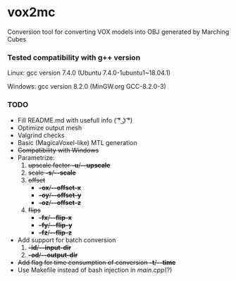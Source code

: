 # vox2mc
Conversion tool for converting VOX models into OBJ generated by Marching Cubes

### Tested compatibility with g++ version
Linux: gcc version 7.4.0 (Ubuntu 7.4.0-1ubuntu1~18.04.1)

Windows: gcc version 8.2.0 (MinGW.org GCC-8.2.0-3)

### TODO

* Fill README.md with usefull info ( ͡° ͜ʖ ͡°)
* Optimize output mesh
* Valgrind checks
* Basic (MagicaVoxel-like) MTL generation
* ~~Compatibility with Windows~~
* Parametrize:
	1. ~~upscale factor __-u__/__--upscale__~~
	2. ~~scale __-s__/__--scale__~~
	3. ~~offset~~
		* ~~__-ox__/__--offset-x__~~
		* ~~__-oy__/__--offset-y__~~
		* ~~__-oz__/__--offset-z__~~
	4. ~~flips~~
		* ~~__-fx__/__--flip-x__~~
		* ~~__-fy__/__--flip-y__~~
		* ~~__-fz__/__--flip-z__~~
* Add support for batch conversion
	1. ~~__-id__/__--input-dir__~~
	2. ~~__-od__/__--output-dir__~~
* ~~Add flag for time consumption of conversion __-t__/__--time__~~
* Use Makefile instead of bash injection in *main.cpp*(?)
